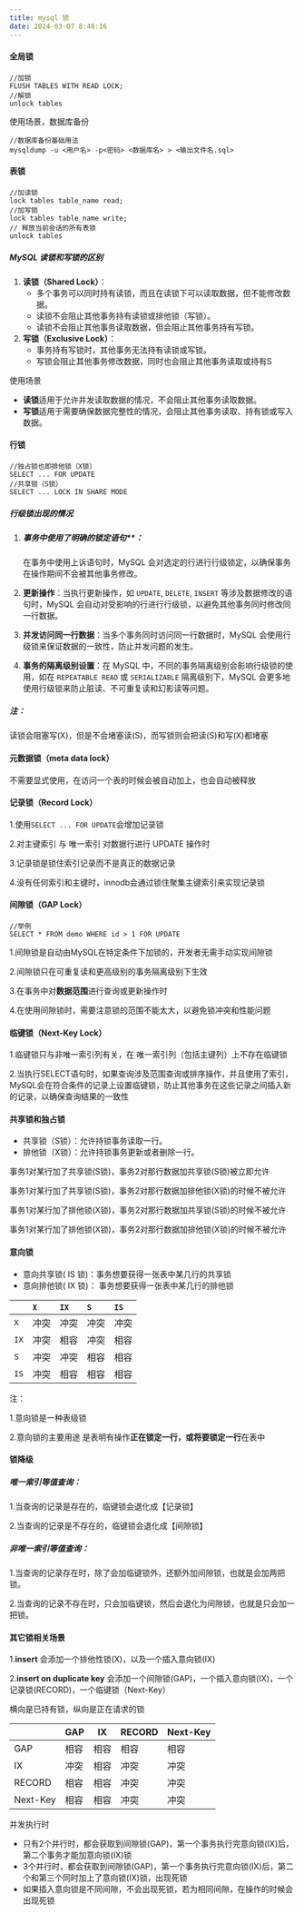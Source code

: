 ```yaml
---
title: mysql 锁
date: 2024-03-07 8:48:16
---
```


#### 全局锁

```mysql
//加锁
FLUSH TABLES WITH READ LOCK;
//解锁
unlock tables
```

使用场景，数据库备份

```mysql
//数据库备份基础用法
mysqldump -u <用户名> -p<密码> <数据库名> > <输出文件名.sql>
```

#### 表锁

```mysql
//加读锁
lock tables table_name read;
//加写锁
lock tables table_name write;
// 释放当前会话的所有表锁
unlock tables
```

##### MySQL 读锁和写锁的区别

1. **读锁（Shared Lock）**：
   - 多个事务可以同时持有读锁，而且在读锁下可以读取数据，但不能修改数据。
   - 读锁不会阻止其他事务持有读锁或排他锁（写锁）。
   - 读锁不会阻止其他事务读取数据，但会阻止其他事务持有写锁。
2. **写锁（Exclusive Lock）**：
   - 事务持有写锁时，其他事务无法持有读锁或写锁。
   - 写锁会阻止其他事务修改数据，同时也会阻止其他事务读取或持有S

使用场景

- **读锁**适用于允许并发读取数据的情况，不会阻止其他事务读取数据。
- **写锁**适用于需要确保数据完整性的情况，会阻止其他事务读取、持有锁或写入数据。

#### 行锁

```mysql
//独占锁也即排他锁（X锁）
SELECT ... FOR UPDATE
//共享锁（S锁）
SELECT ... LOCK IN SHARE MODE
```

##### 行级锁出现的情况

1. ##### 事务中使用了明确的锁定语句**：

   在事务中使用上诉语句时，MySQL 会对选定的行进行行级锁定，以确保事务在操作期间不会被其他事务修改。

2. **更新操作**：当执行更新操作，如 `UPDATE`, `DELETE`, `INSERT` 等涉及数据修改的语句时，MySQL 会自动对受影响的行进行行级锁，以避免其他事务同时修改同一行数据。

3. **并发访问同一行数据**：当多个事务同时访问同一行数据时，MySQL 会使用行级锁来保证数据的一致性，防止并发问题的发生。

4. **事务的隔离级别设置**：在 MySQL 中，不同的事务隔离级别会影响行级锁的使用，如在 `REPEATABLE READ` 或 `SERIALIZABLE` 隔离级别下，MySQL 会更多地使用行级锁来防止脏读、不可重复读和幻影读等问题。

##### 注：

读锁会阻塞写(X)，但是不会堵塞读(S)，而写锁则会把读(S)和写(X)都堵塞

#### 元数据锁（meta data lock）

不需要显式使用，在访问一个表的时候会被自动加上，也会自动被释放

#### 记录锁（Record Lock）

1.使用`SELECT ... FOR UPDATE`会增加记录锁

2.对主键索引 与 唯一索引 对数据行进行 UPDATE 操作时

3.记录锁是锁住索引记录而不是真正的数据记录

4.没有任何索引和主键时，innodb会通过锁住聚集主键索引来实现记录锁

#### 间隙锁（GAP Lock）

```mysql
//举例
SELECT * FROM demo WHERE id > 1 FOR UPDATE
```

1.间隙锁是自动由MySQL在特定条件下加锁的，开发者无需手动实现间隙锁

2.间隙锁只在可重复读和更高级别的事务隔离级别下生效

3.在事务中对**数据范围**进行查询或更新操作时

4.在使用间隙锁时，需要注意锁的范围不能太大，以避免锁冲突和性能问题



#### 临键锁（Next-Key Lock）

1.临键锁只与非唯一索引列有关，在 唯一索引列（包括主键列）上不存在临键锁

2.当执行SELECT语句时，如果查询涉及范围查询或排序操作，并且使用了索引，MySQL会在符合条件的记录上设置临键锁，防止其他事务在这些记录之间插入新的记录，以确保查询结果的一致性





#### 共享锁和独占锁

- 共享锁（S锁）：允许持锁事务读取一行。
- 排他锁（X锁）：允许持锁事务更新或者删除一行。

事务1对某行加了共享锁(S锁)，事务2对那行数据加共享锁(S锁)被立即允许

事务1对某行加了共享锁(S锁)，事务2对那行数据加排他锁(X锁)的时候不被允许

事务1对某行加了排他锁(X锁)，事务2对那行数据加共享锁(S锁)的时候不被允许

事务1对某行加了排他锁(X锁)，事务2对那行数据加排他锁(X锁)的时候不被允许

#### 意向锁

- 意向共享锁( IS 锁)：事务想要获得一张表中某几行的共享锁
- 意向排他锁( IX 锁)： 事务想要获得一张表中某几行的排他锁

|      | `X`  | `IX` | `S`  | `IS` |
| :--- | :--- | :--- | :--- | :--- |
| `X`  | 冲突 | 冲突 | 冲突 | 冲突 |
| `IX` | 冲突 | 相容 | 冲突 | 相容 |
| `S`  | 冲突 | 冲突 | 相容 | 相容 |
| `IS` | 冲突 | 相容 | 相容 | 相容 |

注：

1.意向锁是一种表级锁

2.意向锁的主要用途 是表明有操作**正在锁定一行，或将要锁定一行**在表中



#### 锁降级

##### **唯一索引等值查询：**

1.当查询的记录是存在的，临键锁会退化成【记录锁】 

2.当查询的记录是不存在的，临键锁会退化成【间隙锁】

##### **非唯一索引等值查询：**

1.当查询的记录存在时，除了会加临键锁外，还额外加间隙锁，也就是会加两把锁。

2.当查询的记录不存在时，只会加临键锁，然后会退化为间隙锁，也就是只会加一把锁。





#### 其它锁相关场景

1.**insert** 会添加一个排他性锁(X)，以及一个插入意向锁(IX)

2.**insert on duplicate key** 会添加一个间隙锁(GAP)，一个插入意向锁(IX)，一个记录锁(RECORD)，一个临键锁（Next-Key）

横向是已持有锁，纵向是正在请求的锁

|          | GAP  | IX   | RECORD | Next-Key |
| -------- | ---- | ---- | ------ | -------- |
| GAP      | 相容 | 相容 | 相容   | 相容     |
| IX       | 冲突 | 相容 | 冲突   | 冲突     |
| RECORD   | 相容 | 相容 | 冲突   | 冲突     |
| Next-Key | 相容 | 相容 | 冲突   | 冲突     |

并发执行时

- 只有2个并行时，都会获取到间隙锁(GAP)，第一个事务执行完意向锁(IX)后，第二个事务才能加意向锁(IX)锁
- 3个并行时，都会获取到间隙锁(GAP)，第一个事务执行完意向锁(IX)后，第二个和第三个同时加上了意向锁(IX)锁，出现死锁
- 如果插入意向锁是不同间隙，不会出现死锁，若为相同间隙，在操作的时候会出现死锁